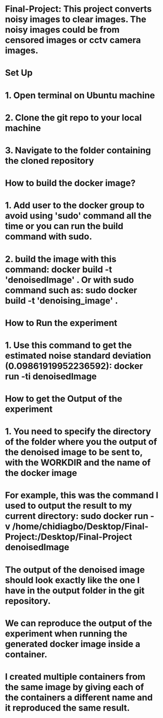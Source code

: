 # Final-Project: This project converts noisy images to clear images. The noisy images could be from censored images or cctv camera images.

# Set Up
# 1. Open terminal on Ubuntu machine
# 2. Clone the git repo to your local machine
# 3. Navigate to the folder containing the cloned repository


# How to build the docker image?
# 1. Add user to the docker group to avoid using 'sudo' command all the time or you can run the build command with sudo.
# 2. build the image with this command: docker build -t 'denoisedImage' .  Or with sudo command such as: sudo docker build -t 'denoising_image' .


# How to Run the experiment
# 1. Use this command to get the estimated noise standard deviation (0.09861919952236592): docker run -ti denoisedImage 


# How to get the Output of the experiment
# 1. You need to specify the directory of the folder where you the output of the denoised image to be sent to, with the WORKDIR and the name of the docker image
# For example, this was the command I used to output the result to my current directory: sudo docker run -v /home/chidiagbo/Desktop/Final-Project:/Desktop/Final-Project denoisedImage


# The output of the denoised image should look exactly like the one I have in the output folder in the git repository.

# We can reproduce the output of the experiment when running the generated docker image inside a container.

# I created multiple containers from the same image by giving each of the containers a different name and it reproduced the same result. 